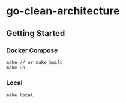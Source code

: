# go-clean-architecture
## Getting Started
### Docker Compose
    make // or make build
    make up

### Local
    make local
